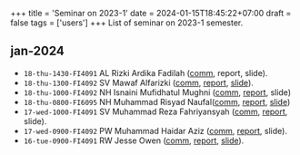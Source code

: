 +++
title = 'Seminar on 2023-1'
date = 2024-01-15T18:45:22+07:00
draft = false
tags = ['users']
+++
List of seminar on 2023-1 semester.
<!--more-->


## jan-2024
+ `18-thu-1430-FI4091` AL Rizki Ardika Fadilah ([comm](https://osf.io/hrxp3), report, slide).
+ `18-thu-1300-FI4092` SV Mawaf Alfarizki ([comm](https://osf.io/n9afv), [report](https://osf.io/wbcsh), [slide](https://osf.io/2e54b)).
+ `18-thu-1000-FI4092` NH Isnaini Mufidhatul Mughni ([comm](https://osf.io/hup3j), [report](https://osf.io/cq69d), slide)
+ `18-thu-0800-FI6095` NH Muhammad Risyad Naufal([comm](https://osf.io/abftk), [report](https://osf.io/3e4rh), [slide](https://osf.io/uqcna))
+ `17-wed-1000-FI4091` SV Muhammad Reza Fahriyansyah ([comm](https://osf.io/dhkzj), [report](https://osf.io/namc4), slide).
+ `17-wed-0900-FI4092` PW Muhammad Haidar Aziz ([comm](https://osf.io/g9ske), [report](https://osf.io/phk5n), slide).
+ `16-tue-0900-FI4091` RW Jesse Owen ([comm](https://osf.io/ma8e6), [report](https://osf.io/vnarw), [slide](https://osf.io/gvxk2)).